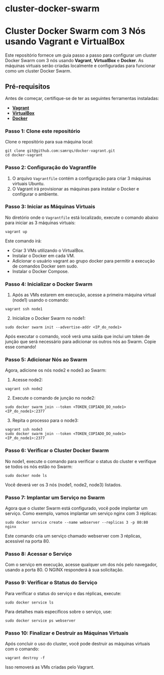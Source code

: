# cluster-docker-swarm
# Cluster Docker Swarm com 3 Nós usando Vagrant e VirtualBox

Este repositório fornece um guia passo a passo para configurar um cluster Docker Swarm com 3 nós usando **Vagrant**, **VirtualBox** e **Docker**. As máquinas virtuais serão criadas localmente e configuradas para funcionar como um cluster Docker Swarm.

## Pré-requisitos

Antes de começar, certifique-se de ter as seguintes ferramentas instaladas:

- **[Vagrant](https://www.vagrantup.com/)**
- **[VirtualBox](https://www.virtualbox.org/)**
- **[Docker](https://www.docker.com/products/docker-desktop)**

### Passo 1: Clone este repositório

Clone o repositório para sua máquina local:

```
git clone git@github.com:samrqs/docker-vagrant.git
cd docker-vagrant
```

### Passo 2: Configuração do Vagrantfile

1. O arquivo `Vagrantfile` contém a configuração para criar 3 máquinas virtuais Ubuntu.
2. O Vagrant irá provisionar as máquinas para instalar o Docker e configurar o ambiente.

### Passo 3: Iniciar as Máquinas Virtuais

No diretório onde o `Vagrantfile` está localizado, execute o comando abaixo para iniciar as 3 máquinas virtuais:

```
vagrant up
```

Este comando irá:

 * Criar 3 VMs utilizando o VirtualBox.
 * Instalar o Docker em cada VM.
 * Adicionar o usuário vagrant ao grupo docker para permitir a execução de comandos Docker sem sudo.
 * Instalar o Docker Compose.

### Passo 4: Inicializar o Docker Swarm

1. Após as VMs estarem em execução, acesse a primeira máquina virtual (node1) usando o comando:

```
vagrant ssh node1
```

2. Inicialize o Docker Swarm no node1:

```
sudo docker swarm init --advertise-addr <IP_do_node1>
```

Após executar o comando, você verá uma saída que inclui um token de junção que será necessário para adicionar os outros nós ao Swarm. Copie esse comando!

### Passo 5: Adicionar Nós ao Swarm

Agora, adicione os nós node2 e node3 ao Swarm:

1. Acesse node2:

```
vagrant ssh node2
```

2. Execute o comando de junção no node2:

```
sudo docker swarm join --token <TOKEN_COPIADO_DO_node1> <IP_do_node1>:2377
```

3. Repita o processo para o node3:

```
vagrant ssh node3
sudo docker swarm join --token <TOKEN_COPIADO_DO_node1> <IP_do_node1>:2377
```

### Passo 6: Verificar o Cluster Docker Swarm

No node1, execute o comando para verificar o status do cluster e verifique se todos os nós estão no Swarm:

```
sudo docker node ls
```

Você deverá ver os 3 nós (node1, node2, node3) listados.

### Passo 7: Implantar um Serviço no Swarm

Agora que o cluster Swarm está configurado, você pode implantar um serviço. Como exemplo, vamos implantar um serviço nginx com 3 réplicas:

```
sudo docker service create --name webserver --replicas 3 -p 80:80 nginx
```

Este comando cria um serviço chamado webserver com 3 réplicas, acessível na porta 80.

### Passo 8: Acessar o Serviço

Com o serviço em execução, acesse qualquer um dos nós pelo navegador, usando a porta 80. O NGINX responderá à sua solicitação.

### Passo 9: Verificar o Status do Serviço

Para verificar o status do serviço e das réplicas, execute:

```
sudo docker service ls
```

Para detalhes mais específicos sobre o serviço, use:

```
sudo docker service ps webserver
```

### Passo 10: Finalizar e Destruir as Máquinas Virtuais

Após concluir o uso do cluster, você pode destruir as máquinas virtuais com o comando:

```
vagrant destroy -f
```

Isso removerá as VMs criadas pelo Vagrant.